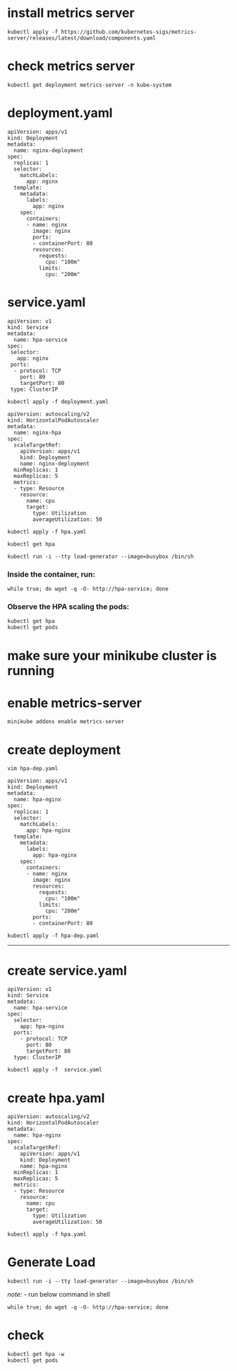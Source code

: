 
# install metrics server
````
kubectl apply -f https://github.com/kubernetes-sigs/metrics-server/releases/latest/download/components.yaml
````
# check metrics server
````
kubectl get deployment metrics-server -n kube-system
````

# deployment.yaml

````
apiVersion: apps/v1
kind: Deployment
metadata:
  name: nginx-deployment
spec:
  replicas: 1
  selector:
    matchLabels:
      app: nginx
  template:
    metadata:
      labels:
        app: nginx
    spec:
      containers:
      - name: nginx
        image: nginx
        ports:
        - containerPort: 80
        resources:
          requests:
            cpu: "100m"
          limits:
            cpu: "200m"
````
# service.yaml
````
apiVersion: v1
kind: Service 
metadata: 
  name: hpa-service
spec: 
 selector:
   app: nginx
 ports: 
  - protocol: TCP
    port: 80
    targetPort: 80
 type: ClusterIP
````

````
kubectl apply -f deployment.yaml
````

````
apiVersion: autoscaling/v2
kind: HorizontalPodAutoscaler
metadata:
  name: nginx-hpa
spec:
  scaleTargetRef:
    apiVersion: apps/v1
    kind: Deployment
    name: nginx-deployment
  minReplicas: 1
  maxReplicas: 5
  metrics:
  - type: Resource
    resource:
      name: cpu
      target:
        type: Utilization
        averageUtilization: 50

````
````
kubectl apply -f hpa.yaml
````
````
kubectl get hpa
````

````
kubectl run -i --tty load-generator --image=busybox /bin/sh
````
### Inside the container, run:
````
while true; do wget -q -O- http://hpa-service; done
````
### Observe the HPA scaling the pods:
````
kubectl get hpa
kubectl get pods
````


#  make sure your minikube cluster is running

# enable metrics-server
````
minikube addons enable metrics-server
````

# create deployment 
````
vim hpa-dep.yaml
````

````
apiVersion: apps/v1
kind: Deployment
metadata:
  name: hpa-nginx
spec:
  replicas: 1
  selector:
    matchLabels:
      app: hpa-nginx
  template:
    metadata:
      labels:
        app: hpa-nginx
    spec:
      containers:
      - name: nginx
        image: nginx
        resources:
          requests:
            cpu: "100m"
          limits:
            cpu: "200m"
        ports:
        - containerPort: 80
````
````
kubectl apply -f hpa-dep.yaml
````

---
# create service.yaml
````
apiVersion: v1
kind: Service
metadata:
  name: hpa-service
spec:
  selector:
    app: hpa-nginx
  ports:
    - protocol: TCP
      port: 80
      targetPort: 80
  type: ClusterIP
````
````
kubectl apply -f  service.yaml
````

# create hpa.yaml


````
apiVersion: autoscaling/v2
kind: HorizontalPodAutoscaler
metadata:
  name: hpa-nginx
spec:
  scaleTargetRef:
    apiVersion: apps/v1
    kind: Deployment
    name: hpa-nginx
  minReplicas: 1
  maxReplicas: 5
  metrics:
  - type: Resource
    resource:
      name: cpu
      target:
        type: Utilization
        averageUtilization: 50
````
````
kubectl apply -f hpa.yaml
````

# Generate Load
````
kubectl run -i --tty load-generator --image=busybox /bin/sh
````
*note:* - run below command in shell

````
while true; do wget -q -O- http://hpa-service; done
````
# check
````
kubectl get hpa -w
kubectl get pods
````
